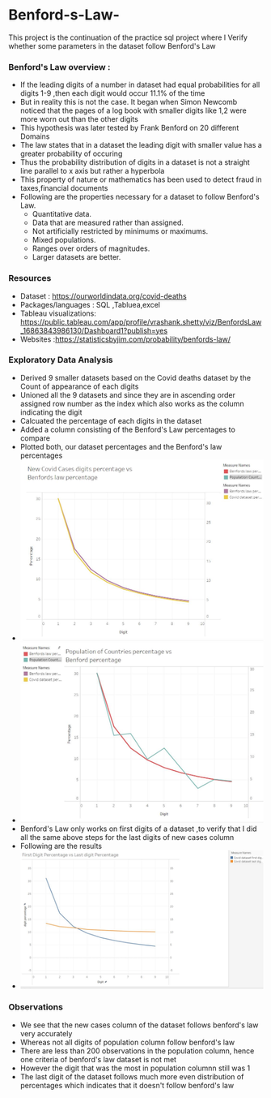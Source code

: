 # Benford-s-Law-
This project is the continuation of the practice sql project where I Verify whether some parameters in the dataset follow Benford's Law 
### Benford's Law overview :
* If the leading digits of a number in dataset had equal probabilities for all digits 1-9 ,then each digit would occur 11.1% of the time 
* But in reality this is not the case. It began when Simon Newcomb noticed that the pages of a log book with smaller digits like 1,2 were more worn out than the other digits 
* This hypothesis was later tested by Frank Benford on 20 different Domains 
* The law states that in a dataset the leading digit with smaller value has a greater probability of occuring 
* Thus the probability distribution of digits in a dataset is not a straight line parallel to x axis but rather a hyperbola
* This property of nature or mathematics has been used to detect fraud in taxes,financial documents
* Following are the properties necessary for a dataset to follow Benford's Law.
  * Quantitative data.
  * Data that are measured rather than assigned.
  * Not artificially restricted by minimums or maximums.
  * Mixed populations.
  * Ranges over orders of magnitudes.
  * Larger datasets are better.
  
### Resources 
* Dataset : https://ourworldindata.org/covid-deaths 
* Packages/languages : SQL ,Tabluea,excel 
* Tableau visualizations: https://public.tableau.com/app/profile/vrashank.shetty/viz/BenfordsLaw_16863843986130/Dashboard1?publish=yes
* Websites :https://statisticsbyjim.com/probability/benfords-law/

### Exploratory Data Analysis 
* Derived 9 smaller datasets based on the Covid deaths dataset by the Count of appearance of each digits
* Unioned all the 9 datasets and since they are in ascending order assigned row number as the index which also works as the column indicating the digit
* Calcuated the percentage of each digits in the dataset
* Added a column consisting of the Benford's Law percentages to compare
* Plotted both, our dataset percentages and the Benford's law percentages
* ![alt text](https://github.com/svrashank/Benford-s-Law-/blob/New/Covid%20cases%20vs%20Benfords%20law.JPG 'New cases vs Benfords law percentage')
* ![alt text](https://github.com/svrashank/Benford-s-Law-/blob/New/Population%20vs%20Benfords%20law.JPG 'Population vs benfords law percentage')
* Benford's Law only works on first digits of a dataset ,to verify that I did all the same above steps for the last digits of new cases column
* Following are the results
* ![alt text](https://github.com/svrashank/Benford-s-Law-/blob/New/First%20vs%20last%20digit%20percentages.JPG 'First vs last digit percentage') 

### Observations 
* We see that the new cases column of the dataset follows benford's law very accurately
* Whereas not all digits of  population column follow benford's law
* There are less than 200 observations in the population column, hence one criteria of benford's law dataset is not met
* However the digit that was the most in population columnn still was 1
* The last digit of the dataset follows much more even distribution of percentages which indicates that it doesn't follow benford's law 




  

